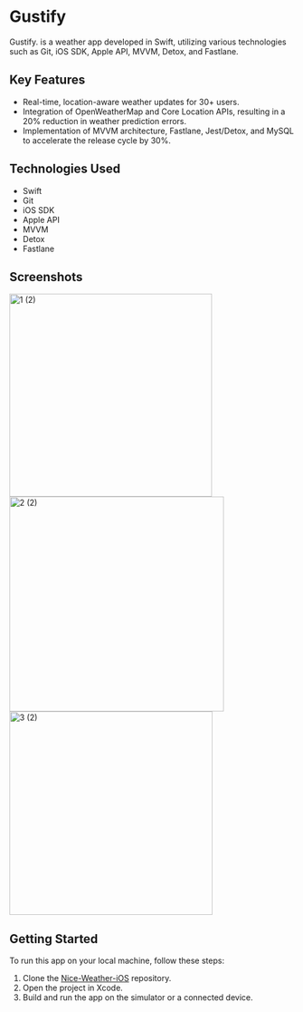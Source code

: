 # Gustify

Gustify. is a weather app developed in Swift, utilizing various technologies such as Git, iOS SDK, Apple API, MVVM, Detox, and Fastlane.

## Key Features

- Real-time, location-aware weather updates for 30+ users.
- Integration of OpenWeatherMap and Core Location APIs, resulting in a 20% reduction in weather prediction errors.
- Implementation of MVVM architecture, Fastlane, Jest/Detox, and MySQL to accelerate the release cycle by 30%.

## Technologies Used

- Swift
- Git
- iOS SDK
- Apple API
- MVVM
- Detox
- Fastlane

## Screenshots
<img width="358" alt="1 (2)" src="https://github.com/Nocturna1Developer/Gustify/assets/40129107/a218b0d9-c52c-4c2c-a0d0-30f880fd0273">
<img width="379" alt="2 (2)" src="https://github.com/Nocturna1Developer/Gustify/assets/40129107/7d773df3-ea88-4cd0-8d4b-a429acc31cd5">
<img width="359" alt="3 (2)" src="https://github.com/Nocturna1Developer/Gustify/assets/40129107/e196f29d-45fd-4124-9a96-f690157779d1">



## Getting Started

To run this app on your local machine, follow these steps:

1. Clone the [Nice-Weather-iOS](https://github.com/Nice-Weather-iOS) repository.
2. Open the project in Xcode.
3. Build and run the app on the simulator or a connected device.
